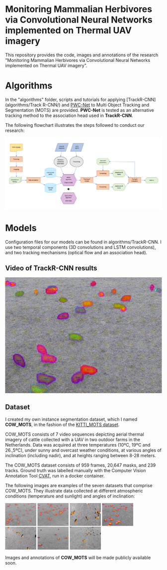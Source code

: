 # Monitoring Mammalian Herbivores via Convolutional Neural Networks implemented on Thermal UAV imagery
This repository provides the code, images and annotations of the research "Monitoring Mammalian Herbivores via Convolutional Neural Networks implemented on Thermal UAV imagery".

# Algorithms
In the "algorithms" folder, scripts and tutorials for applying [TrackR-CNN](algorithms/Track R-CNN/) and [PWC-Net](algorithms/PWC-Net/) to Multi Object Tracking and Segmentation (MOTS) are provided. **PWC-Net** is tested as an alternative tracking method to the association head used in **TrackR-CNN**.

The following flowchart illustrates the steps followed to conduct our research:

![](visualizations/Flowchart.png)

# Models
Configuration files for our models can be found in algorithms/TrackR-CNN. I use two temporal components (3D convolutions and LSTM convolutions), and two tracking mechanisms (optical flow and an association head).

## Video of TrackR-CNN results

![](visualizations/validation_dataset.gif)

## Dataset

I created my own instance segmentation dataset, which I named **COW_MOTS**, in the fashion of the [KITTI_MOTS dataset](https://www.vision.rwth-aachen.de/page/mots).

COW_MOTS consists of 7 video sequences depicting aerial thermal imagery of cattle collected with a UAV in two outdoor farms in the Netherlands. Data was acquired at three temperatures (10ºC, 19ºC and 26.,5ºC), under sunny and overcast weather conditions, at various angles of inclination (including nadir), and at heights ranging between 8-28 meters.

The COW_MOTS dataset consists of 959 frames, 20,647 masks, and 239 tracks. Ground truth was labelled manually with the Computer Vision Annotation Tool [CVAT](https://github.com/openvinotoolkit/cvat), run in a docker container.

The following images are examples of the seven datasets that comprise COW_MOTS. They illustrate data collected at different atmospheric conditions (temperature and sunlight) and angles of inclination:

<img src="visualizations/0000.png" width="100"> <img src="visualizations/0001.png" width="100">
<img src="visualizations/0002.png" width="100"> <img src="visualizations/0003.png" width="100">
<img src="visualizations/0004.png" width="100"> <img src="visualizations/0005.png" width="100">
<img src="visualizations/0006.png" width="100">

Images and annotations of **COW_MOTS** will be made publicly available soon.


